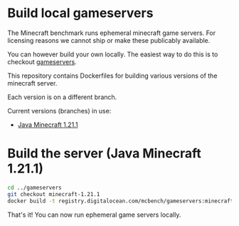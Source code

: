 # Build local gameservers

The Minecraft benchmark runs ephemeral minecraft game servers. For licensing reasons we cannot ship or make these publicably available.

You can however build your own locally.
The easiest way to do this is to checkout [gameservers](https://github.com/mc-bench/gameservers).

This repository contains Dockerfiles for building various versions of the minecraft server.

Each version is on a different branch.

Current versions (branches) in use:
- [Java Minecraft 1.21.1](https://github.com/mc-bench/gameservers/tree/minecraft-1.21.1)


# Build the server (Java Minecraft 1.21.1)

```bash
cd ../gameservers
git checkout minecraft-1.21.1
docker build -t registry.digitalocean.com/mcbench/gameservers:minecraft-1.21.1-latest .
```

That's it! You can now run ephemeral game servers locally.
